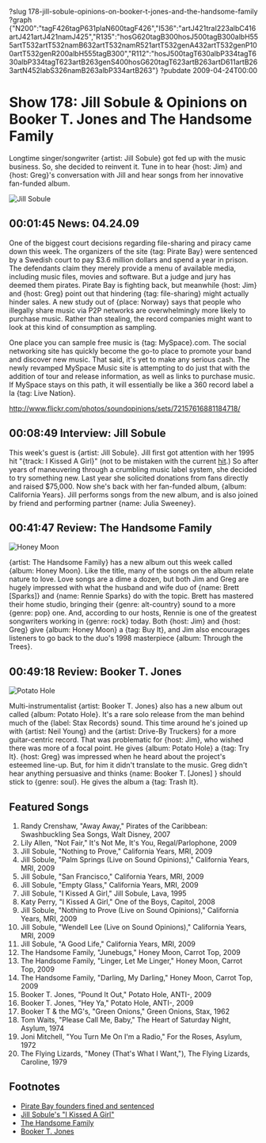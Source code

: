 ?slug 178-jill-sobule-opinions-on-booker-t-jones-and-the-handsome-family
?graph {"N200":"tagF426tagP631plaN600tagF426","I536":"artJ421traI223albC416artJ421artJ421namJ425","R135":"hosG620tagB300hosJ500tagB300albH555artT532artT532namB632artT532namR521artT532genA432artT532genP100artT532genR200albH555tagB300","R112":"hosJ500tagT630albP334tagT630albP334tagT623artB263genS400hosG620tagT623artB263artD611artB263artN452labS326namB263albP334artB263"}
?pubdate 2009-04-24T00:00

# Show 178: Jill Sobule & Opinions on Booker T. Jones and The Handsome Family
Longtime singer/songwriter {artist: Jill Sobule} got fed up with the music business. So, she decided to reinvent it. Tune in to hear {host: Jim} and {host: Greg}'s conversation with Jill and hear songs from her innovative fan-funded album.

![Jill Sobule](http://static.soundopinions.org/images/2009/jillsobule.jpg)

## 00:01:45 News: 04.24.09
One of the biggest court decisions regarding file-sharing and piracy came down this week. The organizers of the site {tag: Pirate Bay} were sentenced by a Swedish court to pay $3.6 million dollars and spend a year in prison. The defendants claim they merely provide a menu of available media, including music files, movies and software. But a judge and jury has deemed them pirates. Pirate Bay is fighting back, but meanwhile {host: Jim} and {host: Greg} point out that hindering {tag: file-sharing} might actually hinder sales. A new study out of {place: Norway} says that people who illegally share music via P2P networks are overwhelmingly more likely to purchase music. Rather than stealing, the record companies might want to look at this kind of consumption as sampling.

One place you can sample free music is {tag: MySpace}.com. The social networking site has quickly become the go-to place to promote your band and discover new music. That said, it's yet to make any serious cash. The newly revamped MySpace Music site is attempting to do just that with the addition of tour and release information, as well as links to purchase music. If MySpace stays on this path, it will essentially be like a 360 record label a la {tag: Live Nation}.

http://www.flickr.com/photos/soundopinions/sets/72157616881184718/

## 00:08:49 Interview: Jill Sobule
This week's guest is {artist: Jill Sobule}. Jill first got attention with her 1995 hit "{track: I Kissed A Girl}" (not to be mistaken with the current [hit](http://www.youtube.com/watch?v=tAp9BKosZXs).) So after years of maneuvering through a crumbling music label system, she decided to try something new. Last year she solicited donations from fans directly and raised $75,000. Now she's back with her fan-funded album, {album: California Years}. Jill performs songs from the new album, and is also joined by friend and performing partner {name: Julia Sweeney}.

## 00:41:47 Review: The Handsome Family
![Honey Moon](http://is3.mzstatic.com/image/thumb/Music/v4/f5/4f/d7/f54fd7d1-c95f-ea5a-0eee-b06dd35304fb/source/600x600bb.jpg "4671022/346897989")

{artist: The Handsome Family} has a new album out this week called {album: Honey Moon}. Like the title, many of the songs on the album relate nature to love. Love songs are a dime a dozen, but both Jim and Greg are hugely impressed with what the husband and wife duo of {name: Brett [Sparks]} and {name: Rennie Sparks} do with the topic. Brett has mastered their home studio, bringing their {genre: alt-country} sound to a more {genre: pop} one. And, according to our hosts, Rennie is one of the greatest songwriters working in {genre: rock} today. Both {host: Jim} and {host: Greg} give {album: Honey Moon} a {tag: Buy It}, and Jim also encourages listeners to go back to the duo's 1998 masterpiece {album: Through the Trees}. 

## 00:49:18 Review: Booker T. Jones
![Potato Hole](http://is4.mzstatic.com/image/thumb/Music/v4/0c/6e/7f/0c6e7f6a-ff56-ee23-9cbe-6fb7e7d02611/source/600x600bb.jpg "75510602/308849317")

Multi-instrumentalist {artist: Booker T. Jones} also has a new album out called {album: Potato Hole}. It's a rare solo release from the man behind much of the {label: Stax Records} sound. This time around he's joined up with {artist: Neil Young} and the {artist: Drive-By Truckers} for a more guitar-centric record. That was problematic for {host: Jim}, who wished there was more of a focal point. He gives {album: Potato Hole} a {tag: Try It}. {host: Greg} was impressed when he heard about the project's esteemed line-up. But, for him it didn't translate to the music. Greg didn't hear anything persuasive and thinks {name: Booker T. [Jones] } should stick to {genre: soul}. He gives the album a {tag: Trash It}.

## Featured Songs
1. Randy Crenshaw, "Away Away," Pirates of the Caribbean: Swashbuckling Sea Songs, Walt Disney, 2007
2. Lily Allen, "Not Fair," It's Not Me, It's You, Regal/Parlophone, 2009
3. Jill Sobule, "Nothing to Prove," California Years, MRI, 2009
4. Jill Sobule, "Palm Springs (Live on Sound Opinions)," California Years, MRI, 2009 
5. Jill Sobule, "San Francisco," California Years, MRI, 2009
6. Jill Sobule, "Empty Glass," California Years, MRI, 2009
7. Jill Sobule, "I Kissed A Girl," Jill Sobule, Lava, 1995
8. Katy Perry, "I Kissed A Girl," One of the Boys, Capitol, 2008
9. Jill Sobule, "Nothing to Prove (Live on Sound Opinions)," California Years, MRI, 2009 
10. Jill Sobule, "Wendell Lee (Live on Sound Opinions)," California Years, MRI, 2009 
11. Jill Sobule, "A Good Life," California Years, MRI, 2009
12. The Handsome Family, "Junebugs," Honey Moon, Carrot Top, 2009
13. The Handsome Family, "Linger, Let Me Linger," Honey Moon, Carrot Top, 2009
14. The Handsome Family, "Darling, My Darling," Honey Moon, Carrot Top, 2009
15. Booker T. Jones, "Pound It Out," Potato Hole, ANTI-, 2009
16. Booker T. Jones, "Hey Ya," Potato Hole, ANTI-, 2009
17. Booker T & the MG's, "Green Onions," Green Onions, Stax, 1962
18. Tom Waits, "Please Call Me, Baby," The Heart of Saturday Night, Asylum, 1974
19. Joni Mitchell, "You Turn Me On I'm a Radio," For the Roses, Asylum, 1972
20. The Flying Lizards, "Money (That's What I Want,"), The Flying Lizards, Caroline, 1979

## Footnotes 
- [Pirate Bay founders fined and sentenced](https://www.theguardian.com/technology/2009/apr/17/the-pirate-bay-trial-guilty-verdict)
- [Jill Sobule's "I Kissed A Girl"](https://www.youtube.com/watch?v=8FdwUGwasck)
- [The Handsome Family](http://www.handsomefamily.com/)
- [Booker T. Jones](http://www.bookert.com/)
